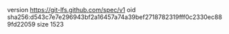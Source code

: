 version https://git-lfs.github.com/spec/v1
oid sha256:d543c7e7e296943bf2a16457a74a39bef2718782319fff0c2330ec889fd22059
size 1523
